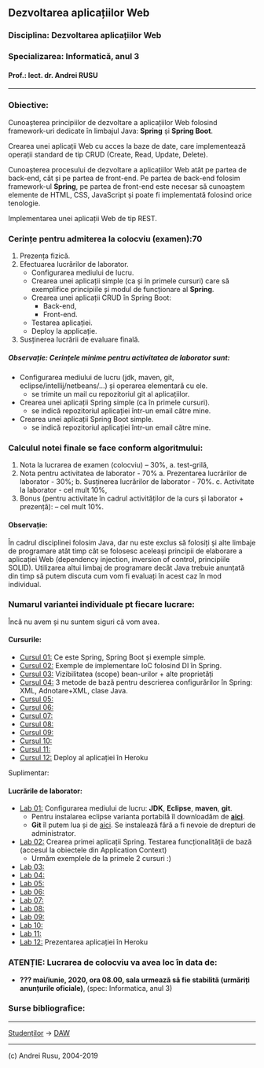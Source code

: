 ## Dezvoltarea aplicațiilor Web

### **Disciplina**: Dezvoltarea aplicațiilor Web

### **Specializarea**: Informatică, anul 3

#### Prof.: lect. dr. Andrei RUSU

---

### Obiective:

Cunoașterea principiilor de dezvoltare a aplicațiilor Web folosind framework-uri dedicate în limbajul Java: **Spring** și **Spring Boot**.

Crearea unei aplicații Web cu acces la baze de date, care implementează operații standard de tip CRUD (Create, Read, Update, Delete). 

Cunoașterea procesului de dezvoltare a aplicațiilor Web atât pe partea de back-end, cât și pe partea de front-end. Pe partea de back-end folosim framework-ul __Spring__, pe partea de front-end este necesar să cunoaștem elemente de HTML, CSS, JavaScript și poate fi implementată folosind orice tenologie. 

Implementarea unei aplicații Web de tip REST.   


### Cerințe pentru admiterea la colocviu (examen):70

1. Prezența fizică.
2. Efectuarea lucrărilor de laborator.
   - Configurarea mediului de lucru.
   - Crearea unei aplicații simple (ca și în primele cursuri) care să exemplifice principiile și modul de funcționare al __Spring__. 
   - Crearea unei aplicații CRUD în Spring Boot:
     * Back-end,
     * Front-end.
   - Testarea aplicației.
   - Deploy la applicație. 
3. Susținerea lucrării de evaluare finală.

##### Observație: Cerințele minime pentru activitatea de laborator sunt: 

- Configurarea mediului de lucru (jdk, maven, git, eclipse/intellij/netbeans/...) și operarea elementară cu ele.
  - se trimite un mail cu repozitoriul git al aplicațiilor.  
- Crearea unei aplicații Spring simple (ca în primele cursuri). 
  - se indică repozitoriul aplicației într-un email către mine.
- Crearea unei aplicații Spring Boot simple. 
  - se indică repozitoriul aplicației într-un email către mine. 

### Calculul  notei finale se face conform algoritmului:

1. Nota la lucrarea de examen (colocviu) – 30%,
   a. test-grilă,
2. Nota pentru activitatea de laborator - 70%
   a. Prezentarea lucrărilor de laborator - 30%;
   b. Susținerea lucrărilor de laborator - 70%.
   c. Activitate la laborator - cel mult 10%,
3. Bonus (pentru activitate în cadrul activităților de la curs și laborator + prezență): – cel mult 10%. 

#### Observație: 

În cadrul disciplinei folosim Java, dar nu este exclus să folosiți și alte limbaje de programare atât timp cât se folosesc aceleași principii de elaborare a aplicației Web (dependency injection, inversion of control, principiile SOLID). Utilizarea altui limbaj de programare decât Java trebuie anunțată din timp să putem discuta cum vom fi evaluați în acest caz în mod individual. 

### Numarul variantei individuale pt fiecare lucrare: 

Încă nu avem și nu suntem siguri că vom avea. 

#### Cursurile:

- [Cursul 01:](https://yadi.sk/d/-YkJj-XSUR-JwQ) Ce este Spring, Spring Boot și exemple simple.
- [Cursul 02:](https://yadi.sk/d/iC4NVySX10692g) Exemple de implementare IoC folosind DI în Spring.
- [Cursul 03:](https://yadi.sk/d/WGrttsjL-mipfQ) Vizibilitatea (scope) bean-urilor + alte proprietăți
- [Cursul 04:]() 3 metode de bază pentru descrierea configurărilor în Spring: XML, Adnotare+XML, clase Java. 
- [Cursul 05:]()
- [Cursul 06:]()
- [Cursul 07:]()
- [Cursul 08:]()
- [Cursul 09:]()
- [Cursul 10:]()
- [Cursul 11:]() 
- [Cursul 12:]() Deploy al aplicației în Heroku

Suplimentar: 




#### Lucrările de laborator:

- [Lab 01:]() Configurarea mediului de lucru: __JDK__, __Eclipse__, __maven__, __git__. 
  - Pentru instalarea eclipse varianta portabilă îl downloadăm de [__aici__](https://yadi.sk/d/AO31kvrJgxyPmA).
  - __Git__ îl putem lua și de [aici](https://git-scm.com/download/win). Se instalează fără a fi nevoie de drepturi de administrator. 
- [Lab 02:]() Crearea primei aplicații Spring. Testarea funcționalității de bază (accesul la obiectele din Application Context)
  - Urmăm exemplele de la primele 2 cursuri :)
- [Lab 03:]() 
- [Lab 04:]() 
- [Lab 05:]() 
- [Lab 06:]() 
- [Lab 07:]() 
- [Lab 08:]() 
- [Lab 09:]() 
- [Lab 10:]() 
- [Lab 11:]() 
- [Lab 12:]() Prezentarea aplicației în Heroku


### ATENȚIE: Lucrarea de colocviu va avea loc în data de:

* **??? mai/iunie, 2020, ora 08.00, sala urmează să fie stabilită (urmăriți anunțurile oficiale)**, (spec: Informatica, anul 3)

### Surse bibliografice:



***

[Studenților](./) -> [DAW]() 

---

(c) Andrei Rusu, 2004-2019


